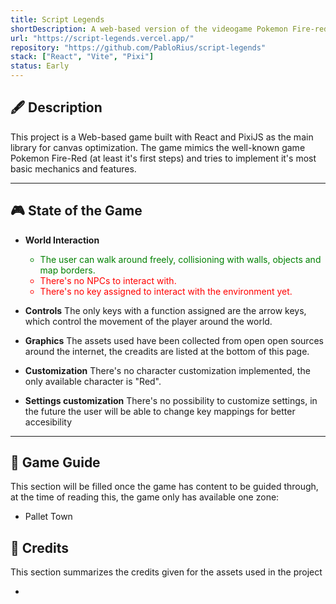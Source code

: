 ```yaml
---
title: Script Legends
shortDescription: A web-based version of the videogame Pokemon Fire-red.
url: "https://script-legends.vercel.app/"
repository: "https://github.com/PabloRius/script-legends"
stack: ["React", "Vite", "Pixi"]
status: Early
---
```


## 🖋️ Description

This project is a Web-based game built with React and PixiJS as the main library for canvas optimization.
The game mimics the well-known game Pokemon Fire-Red (at least it's first steps) and tries to implement it's most basic mechanics and features.

---

## 🎮 State of the Game

- **World Interaction**
  <ul style="color:green">
    <li>The user can walk around freely, collisioning with walls, objects and map borders.</li>
  </ul>
  <ul style="color:red">
  <li>There's no NPCs to interact with. </li>
  <li>There's no key assigned to interact with the environment yet.</li>
  </ul>

- **Controls**
  The only keys with a function assigned are the arrow keys, which control the movement of the player around the world.

- **Graphics**
  The assets used have been collected from open open sources around the internet, the creadits are listed at the bottom of this page.

- **Customization**
  There's no character customization implemented, the only available character is "Red".

- **Settings customization**
  There's no possibility to customize settings, in the future the user will be able to change key mappings for better accesibility

---

## 📘 Game Guide

This section will be filled once the game has content to be guided through, at the time of reading this, the game only has available one zone:

- Pallet Town

## 🎨 Credits

This section summarizes the credits given for the assets used in the project

-
